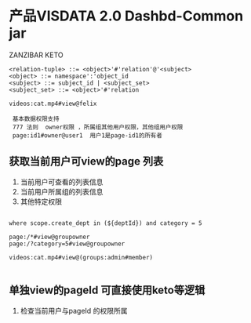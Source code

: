 # 产品VISDATA 2.0 Dashbd-Common jar
ZANZIBAR KETO
```
<relation-tuple> ::= <object>'#'relation'@'<subject>
<object> ::= namespace':'object_id
<subject> ::= subject_id | <subject_set>
<subject_set> ::= <object>'#'relation

videos:cat.mp4#view@felix

```

```
 基本数据权限支持
 777 法则  owner权限 ，所属组其他用户权限，其他组用户权限
 page:id1#owner@user1  用户1是page-id1的所有者

```

## 获取当前用户可view的page 列表
1. 当前用户可查看的列表信息
2. 当前用户所属组的列表信息
3. 其他特定权限

```azure

where scope.create_dept in (${deptId}) and category = 5

page:/*#view@groupowner
page:/?category=5#view@groupowner

videos:cat.mp4#view@(groups:admin#member)


```

## 单独view的pageId  可直接使用keto等逻辑
1. 检查当前用户与pageId 的权限所属